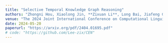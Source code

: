 ```yaml
---
title: "Selective Temporal Knowledge Graph Reasoning"
authors: "Zhongni Hou, Xiaolong Jin, **Zixuan Li**, Long Bai, Jiafeng Guo and Xueqi Cheng"
venue: "The 2024 Joint International Conference on Computational Linguistics, Language Resources and Evaluation, LREC-COLING 2024"
date: 2024-05-20
paperurl: "https://arxiv.org/pdf/2404.01695.pdf"
# code: "https://github.com/Lee-zix/CEN"
---
```

